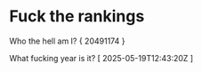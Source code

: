 # Fuck the rankings

Who the hell am I?
{ 20491174 }

What fucking year is it?
[ 2025-05-19T12:43:20Z ]

